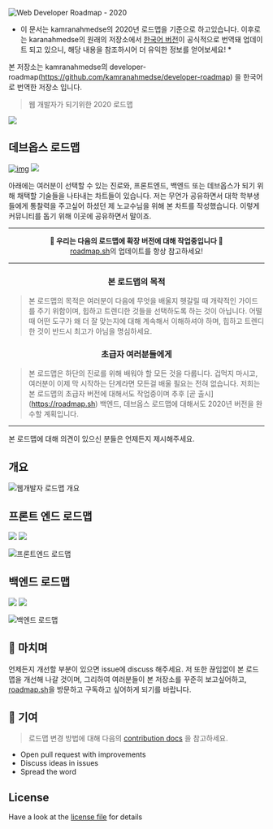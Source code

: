 ![Web Developer Roadmap - 2020](https://i.imgur.com/NNyc9QM.png)

* 이 문서는 kamranahmedse의 2020년 로드맵을 기준으로 하고있습니다. 이후로는 karanahmedse의 원래의 저장소에서 <a href="https://github.com/kamranahmedse/developer-roadmap/tree/master/translations/korean">한국어 버전</a>이 공식적으로 번역돼 업데이트 되고 있으니, 해당 내용을 참조하시어 더 유익한 정보를 얻어보세요! *
 
 본 저장소는 kamranahmedse의 developer-roadmap(https://github.com/kamranahmedse/developer-roadmap) 을 한국어로 번역한 저장소 입니다.

> 웹 개발자가 되기위한 2020 로드맵

[![](https://img.shields.io/badge/-Detailed%20Content%20on%20the%20Website%20-0a0a0a.svg?style=flat&colorA=0a0a0a)](http://roadmap.sh)


## 데브옵스 로드맵

[![img](./img/devops(kr).png)](https://gum.co/devops-roadmap) [![](https://img.shields.io/badge/-Shareable%20Link%20-0a0a0a.svg?style=flat&colorA=0a0a0a)](https://roadmap.sh/devops)

아래에는 여러분이 선택할 수 있는 진로와, 프론트엔드, 백엔드 또는 데브옵스가 되기 위해 채택할 기술들을 나타내는 차트들이 있습니다. 저는 무언가 공유하면서 대학 학부생들에게 통찰력을 주고싶어 하셨던 제 노교수님을 위해 본 차트를 작성했습니다. 이렇게 커뮤니티를 돕기 위해 이곳에 공유하면서 말이죠.

***
<p align="center"><b> 🎉 우리는 다음의 로드맵에 확장 버전에 대해 작업중입니다 🎉 </b><br><a href="http://roadmap.sh">roadmap.sh</a>의 업데이트를 항상 참고하세요!</p>

***

<h3 align="center"><strong>본 로드맵의 목적</strong></h3>

> 본 로드맵의 목적은 여러분이 다음에 무엇을 배울지 헷갈릴 때 개략적인 가이드를 주기 위함이며, 힙하고 트렌디한 것들을 선택하도록 하는 것이 아닙니다. 어떨 때 어떤 도구가 왜 더 잘 맞는지에 대해 계속해서 이해하셔야 하며, 힙하고 트렌디한 것이 반드시 최고가 아님을 명심하세요.

<h3 align="center"><strong>초급자 여러분들에게</strong></h3>

> 본 로드맵은 하단의 진로를 위해 배워야 할 모든 것을 다룹니다. 겁먹지 마시고, 여러분이 이제 막 시작하는 단계라면 모든걸 배울 필요는 전혀 없습니다. 저희는 본 로드맵의 초급자 버전에 대해서도 작업중이며 추후 [곧 출시] (https://roadmap.sh) 백엔드, 데브옵스 로드맵에 대해서도 2020년 버전을 완수할 계획입니다.

***

본 로드맵에 대해 의견이 있으신 분들은 언제든지 제시해주세요.

## 개요

![웹개발자 로드맵 개요](./img/intro(kr).png)

## 프론트 엔드 로드맵

[![](https://img.shields.io/badge/-Download%20PDF%20-0a0a0a.svg?style=flat&colorA=0a0a0a)](https://gum.co/frontend-roadmap) [![](https://img.shields.io/badge/-Shareable%20Link%20-0a0a0a.svg?style=flat&colorA=0a0a0a)](https://roadmap.sh/frontend)

![프론트엔드 로드맵](./img/frontend(kr).png)

## 백엔드 로드맵

[![](https://img.shields.io/badge/-Download%20PDF%20-0a0a0a.svg?style=flat&colorA=0a0a0a)](https://gum.co/backend-roadmap) [![](https://img.shields.io/badge/-Shareable%20Link%20-0a0a0a.svg?style=flat&colorA=0a0a0a)](https://roadmap.sh/backend)

![백엔드 로드맵](./img/backend(kr).png)

## 🚦 마치며

언제든지 개선할 부분이 있으면 issue에 discuss 해주세요. 저 또한 끊임없이 본 로드맵을 개선해 나갈 것이며, 그리하여 여러분들이 본 저장소를 꾸준히 보고싶어하고, [roadmap.sh](http://roadmap.sh)을 방문하고 구독하고 싶어하게 되기를 바랍니다.

## 🙌 기여

> 로드맵 변경 방법에 대해 다음의 [contribution docs](./CONTRIBUTING(KR).md) 을 참고하세요.

- Open pull request with improvements
- Discuss ideas in issues
- Spread the word
 
## License

Have a look at the [license file](./LICENSE) for details
